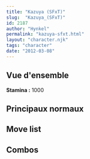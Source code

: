 ```yaml
---
title: "Kazuya (SFxT)"
slug:  "Kazuya_(SFxT)"
id: 2187
author: "Hynkel"
permalink: "kazuya-sfxt.html"
layout: "character.njk"
tags: "character"
date: "2012-03-08"
---
```




## Vue d'ensemble

**Stamina :** 1000

## Principaux normaux

## Move list

## Combos
